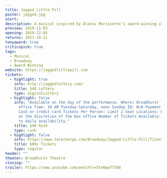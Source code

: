 ```yaml
---
title: Jagged Little Pill
poster: jagged.jpg
alert: 
description: A musical inspired by Alanis Morissette’s award-winning album.
preview: 2019-11-03
opening: 2019-12-05
returns: 2021-10-21
tonyaward: true
criticspick: true
tags: 
  - Musical
  - Broadway
  - Award Winning
website: https://jaggedlittlepill.com
tickets:
  - highlight: true
    info: http://jaggedlottery.com/
    title: $40 Lottery
    type: digitalLottery
  - highlight: false
    info: "Available on the day of the performance. Where: Broadhurst Theatre box
      office Time: 10 AM Tuesday-Saturday, noon Sunday ID: N/A Payment Method:
      Cash or credit card Tickets Per Person: Limit 2 Seat Locations: Determined
      at the discretion of the box office Number of Tickets Available: Subject
      to daily availability."
    title: $40 Rush
    type: rush
  - highlight: false
    info: https://www.telecharge.com/Broadway/Jagged-Little-Pill/Ticket
    title: $89+ Tickets
    type: regular
header: ""
theater: Broadhurst Theatre
closing: ""
trailer: https://www.youtube.com/watch?v=5teNqef7S88
---
```

